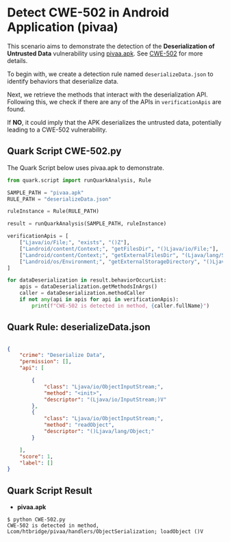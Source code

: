 # Detect CWE-502 in Android Application (pivaa)
This scenario aims to demonstrate the detection of the **Deserialization of Untrusted Data** vulnerability using [pivaa.apk](https://github.com/htbridge/pivaa). See [CWE-502](https://cwe.mitre.org/data/definitions/502.html)   for more details.

To begin with, we create a detection rule named ``deserializeData.json`` to identify behaviors that deserialize data.

Next, we retrieve the methods that interact with the deserialization API. Following this, we check if there are any of the APIs in ``verificationApis`` are found.

If **NO**, it could imply that the APK deserializes the untrusted data, potentially leading to a CWE-502 vulnerability.



## Quark Script CWE-502.py
The Quark Script below uses pivaa.apk to demonstrate.

```python
from quark.script import runQuarkAnalysis, Rule

SAMPLE_PATH = "pivaa.apk"
RULE_PATH = "deserializeData.json"

ruleInstance = Rule(RULE_PATH)

result = runQuarkAnalysis(SAMPLE_PATH, ruleInstance)

verificationApis = [
    ["Ljava/io/File;", "exists", "()Z"],
    ["Landroid/content/Context;", "getFilesDir", "()Ljava/io/File;"],
    ["Landroid/content/Context;", "getExternalFilesDir", "(Ljava/lang/String;)Ljava/io/File;"],
    ["Landroid/os/Environment;", "getExternalStorageDirectory", "()Ljava/io/File;"],
]

for dataDeserialization in result.behaviorOccurList:
    apis = dataDeserialization.getMethodsInArgs()
    caller = dataDeserialization.methodCaller
    if not any(api in apis for api in verificationApis):
        print(f"CWE-502 is detected in method, {caller.fullName}")
```



## Quark Rule: deserializeData.json
```json

{
    "crime": "Deserialize Data",
    "permission": [],
    "api": [

        {
            "class": "Ljava/io/ObjectInputStream;",
            "method": "<init>",
            "descriptor": "(Ljava/io/InputStream;)V"
        },
        {
            "class": "Ljava/io/ObjectInputStream;",
            "method": "readObject",
            "descriptor": "()Ljava/lang/Object;"
        }  

    ],
    "score": 1,
    "label": []
}
```

## Quark Script Result
- **pivaa.apk**

```
$ python CWE-502.py
CWE-502 is detected in method, Lcom/htbridge/pivaa/handlers/ObjectSerialization; loadObject ()V
```
